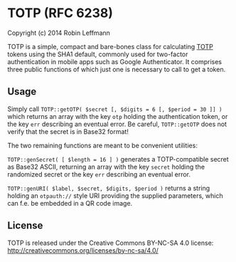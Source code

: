 TOTP (RFC 6238)
===============

Copyright (c) 2014 Robin Leffmann

TOTP is a simple, compact and bare-bones class for calculating [TOTP](https://en.wikipedia.org/wiki/Time-based_One-time_Password_Algorithm) tokens using the SHA1 default, commonly used for two-factor authentication in mobile apps such as Google Authenticator. It comprises three public functions of which just one is necessary to call to get a token.


Usage
-----

Simply call `TOTP::getOTP( $secret [, $digits = 6 [, $period = 30 ]] )` which returns an array with the key `otp` holding the authentication token, or the key `err` describing an eventual error. Be careful, `TOTP::getOTP` does not verify that the secret is in Base32 format!

The two remaining functions are meant to be convenient utilities:

`TOTP::genSecret( [ $length = 16 ] )` generates a TOTP-compatible secret as Base32 ASCII, returning an array with the key `secret` holding the randomized secret or the key `err` describing an eventual error.

`TOTP::genURI( $label, $secret, $digits, $period )` returns a string holding an `otpauth://` style URI providing the supplied parameters, which can f.e. be embedded in a QR code image.


License
-------

TOTP is released under the Creative Commons BY-NC-SA 4.0 license: http://creativecommons.org/licenses/by-nc-sa/4.0/
